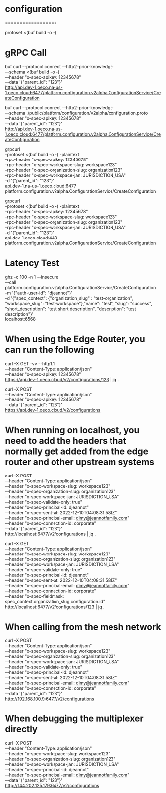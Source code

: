 # configuration

==================

protoset <(buf build -o -)

# gRPC Call
buf curl --protocol connect --http2-prior-knowledge \
--schema <(buf build -o -) \
--header "x-spec-apikey: 12345678" \
--data '{"parent_id": "123"}' \
http://api.dev-1.oeco.na-us-1.oeco.cloud:6477/platform.configuration.v2alpha.ConfigurationService/CreateConfiguration

buf curl --protocol connect --http2-prior-knowledge \
--schema ./public/platform/configuration/v2alpha/configuration.proto \
--header "x-spec-apikey: 12345678" \
--data '{"parent_id": "123"}' \
http://api.dev-1.oeco.na-us-1.oeco.cloud:6477/platform.configuration.v2alpha.ConfigurationService/CreateConfiguration

grpcurl \
-protoset <(buf build -o -) -plaintext \
-rpc-header "x-spec-apikey: 12345678" \
-rpc-header "x-spec-workspace-slug: workspace123" \
-rpc-header "x-spec-organization-slug: organization123" \
-rpc-header "x-spec-workspace-jan: JURISDICTION_USA" \
-d '{"parent_id": "123"}' \
api.dev-1.na-us-1.oeco.cloud:6477 platform.configuration.v2alpha.ConfigurationService/CreateConfiguration

grpcurl \
-protoset <(buf build -o -) -plaintext \
-rpc-header "x-spec-apikey: 12345678" \
-rpc-header "x-spec-workspace-slug: workspace123" \
-rpc-header "x-spec-organization-slug: organization123" \
-rpc-header "x-spec-workspace-jan: JURISDICTION_USA" \
-d '{"parent_id": "123"}' \
api.dev-1.oeco.cloud:443 platform.configuration.v2alpha.ConfigurationService/CreateConfiguration

# Latency Test
ghz -c 100 -n 1 --insecure \
--call platform.configuration.v2alpha.ConfigurationService/CreateConfiguration \
-m '{"auth-user-id": "djeannot"}' \
-d '{"spec_context": {"organization_slug" : "test-organization", "workspace_slug": "test-workspace"},"name": "test", "slug": "success", "short_description": "test short description", "description": "test description"}' \
localhost:6568


# When using the Edge Router, you can run the following
curl -X GET -vv --http1.1 \
--header "Content-Type: application/json" \
--header "x-spec-apikey: 12345678" \
https://api.dev-1.oeco.cloud/v2/configurations/123 | jq .

curl -X POST \
--header "Content-Type: application/json" \
--header "x-spec-apikey: 12345678" \
--data '{"parent_id": "123"}' \
https://api.dev-1.oeco.cloud/v2/configurations


# When running on localhost, you need to add the headers that normally get added from the edge router and other upstream systems
curl -X POST \
--header "Content-Type: application/json" \
--header "x-spec-workspace-slug: workspace123" \
--header "x-spec-organization-slug: organization123" \
--header "x-spec-workspace-jan: JURISDICTION_USA" \
--header "x-spec-validate-only: true" \
--header "x-spec-principal-id: djeannot" \
--header "x-spec-sent-at: 2022-12-10T04:08:31.581Z" \
--header "x-spec-principal-email: dimy@jeannotfamily.com" \
--header "x-spec-connection-id: corporate" \
--data '{"parent_id": "123"}' \
http://localhost:6477/v2/configurations | jq .

curl -X GET \
--header "Content-Type: application/json" \
--header "x-spec-workspace-slug: workspace123" \
--header "x-spec-organization-slug: organization123" \
--header "x-spec-workspace-jan: JURISDICTION_USA" \
--header "x-spec-validate-only: true" \
--header "x-spec-principal-id: djeannot" \
--header "x-spec-sent-at: 2022-12-10T04:08:31.581Z" \
--header "x-spec-principal-email: dimy@jeannotfamily.com" \
--header "x-spec-connection-id: corporate" \
--header "x-spec-fieldmask: spec_context.organization_slug,configuration.id" \
http://localhost:6477/v2/configurations/123 | jq .

# When calling from the mesh network
curl -X POST \
--header "Content-Type: application/json" \
--header "x-spec-workspace-slug: workspace123" \
--header "x-spec-organization-slug: organization123" \
--header "x-spec-workspace-jan: JURISDICTION_USA" \
--header "x-spec-validate-only: true" \
--header "x-spec-principal-id: djeannot" \
--header "x-spec-sent-at: 2022-12-10T04:08:31.581Z" \
--header "x-spec-principal-email: dimy@jeannotfamily.com" \
--header "x-spec-connection-id: corporate" \
--data '{"parent_id": "123"}' \
http://192.168.100.9:6477/v2/configurations

# When debugging the multiplexer directly
curl -X POST \
--header "Content-Type: application/json" \
--header "x-spec-workspace-slug: workspace123" \
--header "x-spec-organization-slug: organization123" \
--header "x-spec-workspace-jan: JURISDICTION_USA" \
--header "x-spec-principal-id: djeannot" \
--header "x-spec-principal-email: dimy@jeannotfamily.com" \
--data '{"parent_id": "123"}' \
http://144.202.125.179:6477/v2/configurations
